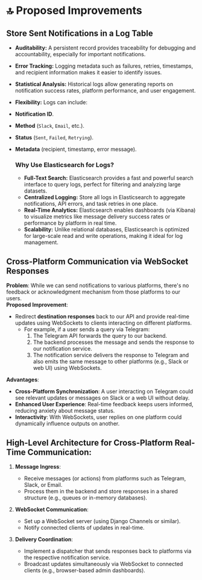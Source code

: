 # 🔝 **Proposed Improvements**

## Store Sent Notifications in a Log Table
- **Auditability:** A persistent record provides traceability for debugging and accountability, especially for important notifications.
- **Error Tracking:** Logging metadata such as failures, retries, timestamps, and recipient information makes it easier to identify issues.
- **Statistical Analysis:** Historical logs allow generating reports on notification success rates, platform performance, and user engagement.
- **Flexibility:** Logs can include:
- **Notification ID**.
- **Method** (`Slack`, `Email`, etc.).
- **Status** (`Sent`, `Failed`, `Retrying`).
- **Metadata** (recipient, timestamp, error message).

    ### Why Use Elasticsearch for Logs?
    - **Full-Text Search:** Elasticsearch provides a fast and powerful search interface to query logs, perfect for filtering and analyzing large datasets.
    - **Centralized Logging:** Store all logs in Elasticsearch to aggregate notifications, API errors, and task retries in one place.
    - **Real-Time Analytics:** Elasticsearch enables dashboards (via Kibana) to visualize metrics like message delivery success rates or performance by platform in real time.
    - **Scalability:** Unlike relational databases, Elasticsearch is optimized for large-scale read and write operations, making it ideal for log management.

## Cross-Platform Communication via WebSocket Responses

**Problem**: While we can send notifications to various platforms, there's no feedback or acknowledgment mechanism from those platforms to our users.  
**Proposed Improvement**:
- Redirect **destination responses** back to our API and provide real-time updates using WebSockets to clients interacting on different platforms.
  - For example, if a user sends a query via Telegram:
    1. The Telegram API forwards the query to our backend.
    2. The backend processes the message and sends the response to our notification service.
    3. The notification service delivers the response to Telegram and also emits the same message to other platforms (e.g., Slack or web UI) using WebSockets.

**Advantages**:
- **Cross-Platform Synchronization**: A user interacting on Telegram could see relevant updates or messages on Slack or a web UI without delay.
- **Enhanced User Experience**: Real-time feedback keeps users informed, reducing anxiety about message status.
- **Interactivity**: With WebSockets, user replies on one platform could dynamically influence outputs on another.

## High-Level Architecture for Cross-Platform Real-Time Communication:
1. **Message Ingress**:
   - Receive messages (or actions) from platforms such as Telegram, Slack, or Email.
   - Process them in the backend and store responses in a shared structure (e.g., queues or in-memory databases).

2. **WebSocket Communication**:
   - Set up a WebSocket server (using Django Channels or similar).
   - Notify connected clients of updates in real-time.

3. **Delivery Coordination**:
   - Implement a dispatcher that sends responses back to platforms via the respective notification service.
   - Broadcast updates simultaneously via WebSocket to connected clients (e.g., browser-based admin dashboards).
